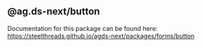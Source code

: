## @ag.ds-next/button

Documentation for this package can be found here: https://steelthreads.github.io/agds-next/packages/forms/button
